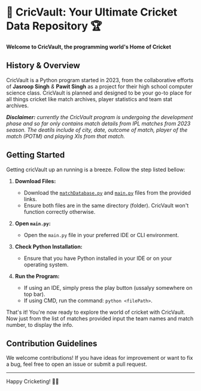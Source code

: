 # 🏏 CricVault: Your Ultimate Cricket Data Repository 🏆

**Welcome to CricVault, the programming world's Home of Cricket**

## History & Overview
CricVault is a Python program started in 2023, from the collaborative efforts of **Jasroop Singh** _&_ **Pawit Singh** as a project for their high school computer science class. CricVault is planned and designed to be your go-to place for all things cricket like match archives, player statistics and team stat archives. 

***Disclaimer:*** _currently the CricVault program is undergoing the development phase and so far only contains match details from IPL matches from 2023 season. The deatils include of city, date, outcome of match, player of the match (POTM) and playing XIs from that match._

## Getting Started 
Getting cricVault up an running is a breeze. Follow the step listed bellow:
1. **Download Files:**
   - Download the [`matchDatabase.py`](https://github.com/JasroopSingh/CricVault/blob/main/matchDatabase.py) and [`main.py`](https://github.com/JasroopSingh/CricVault/blob/main/main.py) files from the provided links.
   - Ensure both files are in the same directory (folder). CricVault won't function correctly otherwise.

2. **Open `main.py`:**
   - Open the `main.py` file in your preferred IDE or CLI environment.

3. **Check Python Installation:**
   - Ensure that you have Python installed in your IDE or on your operating system.

4. **Run the Program:**
   - If using an IDE, simply press the play button (ussalyy somewhere on top bar).
   - If using CMD, run the command: `python <filePath>`.

That's it! You're now ready to explore the world of cricket with CricVault. Now just from the list of matches provided input the team names and match number, to display the info.

## Contribution Guidelines

We welcome contributions! If you have ideas for improvement or want to fix a bug, feel free to open an issue or submit a pull request.

---

Happy Cricketing! 🏏✨

